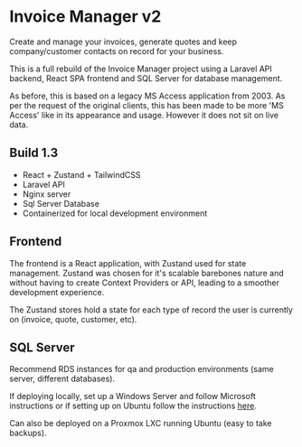 # Invoice Manager v2
Create and manage your invoices, generate quotes and keep company/customer contacts on record for your business. 

This is a full rebuild of the Invoice Manager project using a Laravel API backend, React SPA frontend and SQL Server for database management.

As before, this is based on a legacy MS Access application from 2003. As per the request of the original clients, this has been made to be more 'MS Access' like in its appearance and usage. However it does not sit on live data.

## Build 1.3
- React + Zustand + TailwindCSS
- Laravel API
- Nginx server
- Sql Server Database
- Containerized for local development environment

## Frontend
The frontend is a React application, with Zustand used for state management. Zustand was chosen for it's scalable barebones nature and without having to create Context Providers or API, leading to a smoother development experience.

The Zustand stores hold a state for each type of record the user is currently on (invoice, quote, customer, etc). 

## SQL Server
Recommend RDS instances for qa and production environments (same server, different databases).

If deploying locally, set up a Windows Server and follow Microsoft instructions or if setting up on Ubuntu follow the instructions [here](https://docs.microsoft.com/en-us/sql/linux/quickstart-install-connect-ubuntu?view=sql-server-ver16).

Can also be deployed on a Proxmox LXC running Ubuntu (easy to take backups).

